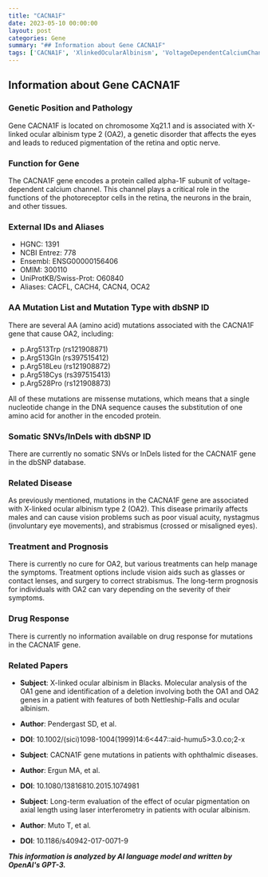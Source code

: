 ```yaml
---
title: "CACNA1F"
date: 2023-05-10 00:00:00
layout: post
categories: Gene
summary: "## Information about Gene CACNA1F"
tags: ['CACNA1F', 'XlinkedOcularAlbinism', 'VoltageDependentCalciumChannel', 'MissenseMutation', 'VisionDisorders', 'TreatmentOptions', 'GeneticAnalysis', 'Prognosis']
---
```


## Information about Gene CACNA1F

### Genetic Position and Pathology
Gene CACNA1F is located on chromosome Xq21.1 and is associated with X-linked ocular albinism type 2 (OA2), a genetic disorder that affects the eyes and leads to reduced pigmentation of the retina and optic nerve. 

### Function for Gene
The CACNA1F gene encodes a protein called alpha-1F subunit of voltage-dependent calcium channel. This channel plays a critical role in the functions of the photoreceptor cells in the retina, the neurons in the brain, and other tissues.

### External IDs and Aliases
- HGNC: 1391
- NCBI Entrez: 778
- Ensembl: ENSG00000156406
- OMIM: 300110
- UniProtKB/Swiss-Prot: O60840
- Aliases: CACFL, CACH4, CACN4, OCA2

### AA Mutation List and Mutation Type with dbSNP ID
There are several AA (amino acid) mutations associated with the CACNA1F gene that cause OA2, including:
- p.Arg513Trp (rs121908871)
- p.Arg513Gln (rs397515412)
- p.Arg518Leu (rs121908872)
- p.Arg518Cys (rs397515413)
- p.Arg528Pro (rs121908873)

All of these mutations are missense mutations, which means that a single nucleotide change in the DNA sequence causes the substitution of one amino acid for another in the encoded protein.

### Somatic SNVs/InDels with dbSNP ID
There are currently no somatic SNVs or InDels listed for the CACNA1F gene in the dbSNP database.

### Related Disease
As previously mentioned, mutations in the CACNA1F gene are associated with X-linked ocular albinism type 2 (OA2). This disease primarily affects males and can cause vision problems such as poor visual acuity, nystagmus (involuntary eye movements), and strabismus (crossed or misaligned eyes).

### Treatment and Prognosis
There is currently no cure for OA2, but various treatments can help manage the symptoms. Treatment options include vision aids such as glasses or contact lenses, and surgery to correct strabismus. The long-term prognosis for individuals with OA2 can vary depending on the severity of their symptoms.

### Drug Response
There is currently no information available on drug response for mutations in the CACNA1F gene.

### Related Papers
- **Subject**: X-linked ocular albinism in Blacks. Molecular analysis of the OA1 gene and identification of a deletion involving both the OA1 and OA2 genes in a patient with features of both Nettleship-Falls and ocular albinism.
- **Author**: Pendergast SD, et al.
- **DOI**: 10.1002/(sici)1098-1004(1999)14:6<447::aid-humu5>3.0.co;2-x

- **Subject**: CACNA1F gene mutations in patients with ophthalmic diseases.
- **Author**: Ergun MA, et al.
- **DOI**: 10.1080/13816810.2015.1074981

- **Subject**: Long-term evaluation of the effect of ocular pigmentation on axial length using laser interferometry in patients with ocular albinism.
- **Author**: Muto T, et al.
- **DOI**: 10.1186/s40942-017-0071-9

**_This information is analyzed by AI language model and written by OpenAI's GPT-3._**